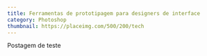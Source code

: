 ```yaml
---
title: Ferramentas de prototipagem para designers de interface
category: Photoshop
thumbnail: https://placeimg.com/500/200/tech
---
```


Postagem de teste
